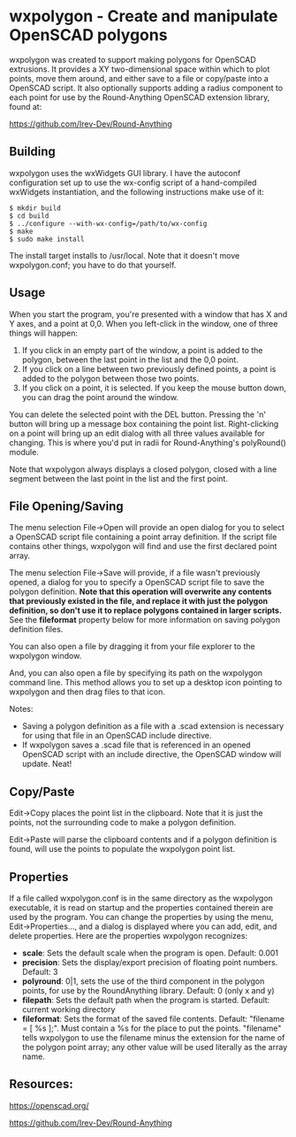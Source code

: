 # wxpolygon - Create and manipulate OpenSCAD polygons

wxpolygon was created to support making polygons for OpenSCAD extrusions.  It provides a XY two-dimensional space within 
which to plot points, move them around, and either save to a file or copy/paste into a OpenSCAD script.  It also optionally 
supports adding a radius component to each point for use by the Round-Anything OpenSCAD extension library, found at:

https://github.com/Irev-Dev/Round-Anything

## Building

wxpolygon uses the wxWidgets GUI library.  I have the autoconf configuration set up to use the wx-config script of a hand-compiled
wxWidgets instantiation, and the following instructions make use of it:

```
$ mkdir build
$ cd build
$ ../configure --with-wx-config=/path/to/wx-config
$ make
$ sudo make install
```

The install target installs to /usr/local.  Note that it doesn't move wxpolygon.conf; you have to do that yourself.

## Usage

When you start the program, you're presented with a window that has X and Y axes, and a point at 0,0. When you left-click in the window, 
one of three things will happen:

1. If you click in an empty part of the window, a point is added to the polygon, between the last point in the list and the 0,0 point.
2. If you click on a line between two previously defined points, a point is added to the polygon between those two points.
3. If you click on a point, it is selected.  If you keep the mouse button down, you can drag the point around the window.

You can delete the selected point with the DEL button.  Pressing the 'n' button will bring up a message box containing the point list.
Right-clicking on a point will bring up an edit dialog with all three values available for changing.  This is where you'd put in radii
for Round-Anything's polyRound() module.

Note that wxpolygon always displays a closed polygon, closed with a line segment between the last point in the list and the first point.

## File Opening/Saving

The menu selection File->Open will provide an open dialog for you to select a OpenSCAD script file containing a point array definition. 
If the script file contains other things, wxpolygon will find and use the first declared point array.

The menu selection File->Save will provide, if a file wasn't previously opened, a dialog for you to specify a OpenSCAD script file to 
save the polygon definition.  **Note that this operation will overwrite any contents that previously existed in the file, and replace 
it with just the polygon definition, so don't use it to replace polygons contained in larger scripts.**  See the **fileformat** 
property below for more information on saving polygon definition files. 

You can also open a file by dragging it from your file explorer to the wxpolygon window.  

And, you can also open a file by specifying its path on the wxpolygon command line.  This
method allows you to set up a desktop icon pointing to wxpolygon and then drag files to that
icon.

Notes:

- Saving a polygon definition as a file with a .scad extension is necessary for using that file in an OpenSCAD include directive.
- If wxpolygon saves a .scad file that is referenced in an opened OpenSCAD script with an include directive, the OpenSCAD window will update.  Neat!

## Copy/Paste

Edit->Copy places the point list in the clipboard.  Note that it is just the points, not the surrounding code to make a polygon definition.

Edit->Paste will parse the clipboard contents and if a polygon definition is found, will use the points to populate the wxpolygon point list.

## Properties

If a file called wxpolygon.conf is in the same directory as the wxpolygon executable, it is read on startup and the properties contained therein
are used by the program.  You can change the properties by using the menu, Edit->Properties..., and a dialog is displayed where you can add, 
edit, and delete properties.  Here are the properties wxpolygon recognizes:

- **scale**: Sets the default scale when the program is open. Default: 0.001
- **precision**: Sets the display/export precision of floating point numbers.  Default: 3
- **polyround**: 0|1, sets the use of the third component in the polygon points, for use by the RoundAnything library.  Default: 0 (only x and y)
- **filepath**: Sets the default path when the program is started.  Default: current working directory
 - **fileformat**: Sets the format of the saved file contents.  Default: "filename = [ %s ];".  Must contain a %s for the place to put the points. "filename" tells wxpolygon to use the filename minus the extension for the name of the polygon point array; any other value will be used literally as the array name.


## Resources:

https://openscad.org/

https://github.com/Irev-Dev/Round-Anything


